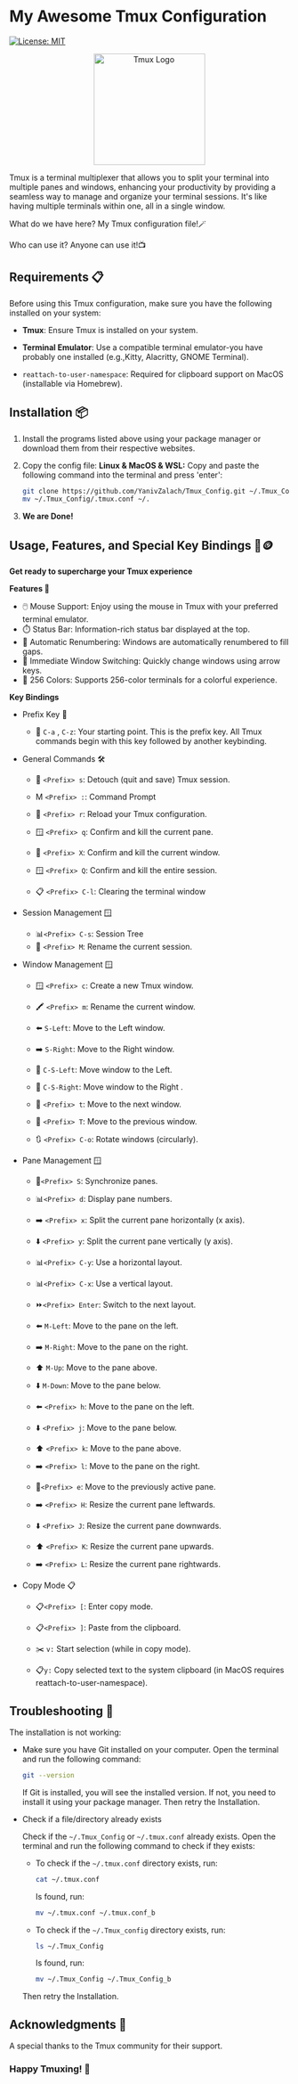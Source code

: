 # My Awesome Tmux Configuration

[![License: MIT](https://img.shields.io/badge/License-MIT-yellow.svg)](https://opensource.org/licenses/MIT)

<p align="center">
   <img width="200" src="https://en.wikipedia.org/wiki/Tmux#/media/File:Tmux_logo.svg" alt="Tmux Logo">
</p>



Tmux is a terminal multiplexer that allows you to split your terminal into multiple panes and windows, enhancing your productivity by providing a seamless way to manage and organize your terminal sessions. It's like having multiple terminals within one, all in a single window.


What do we have here? My Tmux configuration file!🪄


Who can use it? Anyone can use it!📺

## Requirements 📋

Before using this Tmux configuration, make sure you have the following installed on your system:

 * **Tmux**: Ensure Tmux is installed on your system.
  
 * **Terminal Emulator**: Use a compatible terminal emulator-you have probably one installed (e.g.,Kitty, Alacritty, GNOME Terminal).
  
 * `reattach-to-user-namespace`: Required for clipboard support on MacOS (installable via Homebrew).


## Installation 📦

 1. Install the programs listed above using your package manager or download them from their respective websites.
 
 2. Copy the config file:
     **Linux & MacOS & WSL:**
     Copy and paste the following command into the terminal and press 'enter':
     ```bash
     git clone https://github.com/YanivZalach/Tmux_Config.git ~/.Tmux_Config
     mv ~/.Tmux_Config/.tmux.conf ~/.
     
     ```
     
 3. **We are Done!**


## Usage, Features, and Special Key Bindings 🚀🪙

 **Get ready to supercharge your Tmux experience**


 **Features 🎉**
 * 🖱️ Mouse Support: Enjoy using the mouse in Tmux with your preferred terminal emulator.
 * ⏱️ Status Bar: Information-rich status bar displayed at the top.
 * 🔄 Automatic Renumbering: Windows are automatically renumbered to fill gaps.
 * 🔁 Immediate Window Switching: Quickly change windows using arrow keys.
 * 🌈 256 Colors: Supports 256-color terminals for a colorful experience.
     
 
**Key Bindings**

 * Prefix Key 🌟

     - 🎯 `C-a` , `C-z`: Your starting point. This is the prefix key. All Tmux commands begin with this key followed by another keybinding.

 * General Commands 🛠️

     - 🧲 `<Prefix> s`: Detouch (quit and save) Tmux session.
     - M  `<Prefix> :`: Command Prompt
     - 🔄 `<Prefix> r`: Reload your Tmux configuration.


     - 🪟 `<Prefix> q`: Confirm and kill the current pane.
     - 🚪 `<Prefix> X`: Confirm and kill the current window.
     - 🪟 `<Prefix> Q`: Confirm and kill the entire session.

     - 📋 `<Prefix> C-l`: Clearing the terminal window

 * Session Management 🪟

     - 📊`<Prefix> C-s`: Session Tree
     - 📛 `<Prefix> M`: Rename the current session.

 * Window Management 🪟

     - 🪟 `<Prefix> c`: Create a new Tmux window.
     - 🖍️ `<Prefix> m`: Rename the current window.

     - ⬅️ `S-Left`: Move to the Left window.
     - ➡️ `S-Right`: Move to the Right window.

     - 🔀 `C-S-Left`: Move window to the Left.
     - 🔀 `C-S-Right`: Move window to the Right .

     - 🔄 `<Prefix> t`: Move to the next window.
     - 🔄 `<Prefix> T`: Move to the previous window.
     - 🔃 `<Prefix> C-o`: Rotate windows (circularly).


 * Pane Management 🪟

     - 🔗`<Prefix> S`: Synchronize panes.
     - 📊`<Prefix> d`: Display pane numbers.


     - ➡️ `<Prefix> x`: Split the current pane horizontally (x axis).
     - ⬇️ `<Prefix> y`: Split the current pane vertically (y axis).
     - 📊`<Prefix> C-y`: Use a horizontal layout.
     - 📊`<Prefix> C-x`: Use a vertical layout.
     - ⏩`<Prefix> Enter`: Switch to the next layout.


     - ⬅️ `M-Left`: Move to the pane on the left.
     - ➡️ `M-Right`: Move to the pane on the right.
     - ⬆️ `M-Up`: Move to the pane above.
     - ⬇️ `M-Down`: Move to the pane below.


     - ⬅️ `<Prefix> h`: Move to the pane on the left.
     - ⬇️ `<Prefix> j`: Move to the pane below.
     - ⬆️ `<Prefix> k`: Move to the pane above.
     - ➡️ `<Prefix> l`: Move to the pane on the right.
     - 🧩`<Prefix> e`: Move to the previously active pane.


     - ➡️ `<Prefix> H`: Resize the current pane leftwards.
     - ⬇️ `<Prefix> J`: Resize the current pane downwards.
     - ⬆️ `<Prefix> K`: Resize the current pane upwards.
     - ➡️ `<Prefix> L`: Resize the current pane rightwards.

* Copy Mode 📋

     - 📋`<Prefix> [`: Enter copy mode.
     - 📋`<Prefix> ]`: Paste from the clipboard.


     - ✂️ `v:` Start selection (while in copy mode).
     - 📋`y:` Copy selected text to the system clipboard (in MacOS requires reattach-to-user-namespace).

## Troubleshooting 🔧

The installation is not working:

- Make sure you have Git installed on your computer.
  Open the terminal and run the following command:

  ```bash
  git --version
  ```

  If Git is installed, you will see the installed version. If not, you need to install it using your package manager.
  Then retry the Installation.
  
- Check if a file/directory already exists
  
  Check if the `~/.Tmux_Config` or `~/.tmux.conf` already exists.
  Open the terminal and run the following command to check if they exists:

  - To check if the `~/.tmux.conf` directory exists, run:

      ```bash
      cat ~/.tmux.conf
      ```

      Is found, run:

      ```bash
      mv ~/.tmux.conf ~/.tmux.conf_b
      ```

  - To check if the `~/.Tmux_config` directory exists, run:

      ```bash
      ls ~/.Tmux_Config
      ```

      Is found, run:

      ```bash
      mv ~/.Tmux_Config ~/.Tmux_Config_b
      ```
  Then retry the Installation.


## Acknowledgments 🙏

A special thanks to the Tmux community for their support.

### Happy Tmuxing! 🎉
